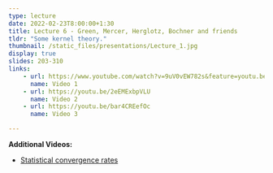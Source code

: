 ```yaml
---
type: lecture
date: 2022-02-23T8:00:00+1:30
title: Lecture 6 - Green, Mercer, Herglotz, Bochner and friends
tldr: "Some kernel theory."
thumbnail: /static_files/presentations/Lecture_1.jpg
display: true
slides: 203-310
links: 
    - url: https://www.youtube.com/watch?v=9uV0vEW782s&feature=youtu.be
      name: Video 1
    - url: https://youtu.be/2eEMExbpVLU
      name: Video 2
    - url: https://youtu.be/bar4CREefOc
      name: Video 3

---
```

**Additional Videos:**
- [Statistical convergence rates](https://youtu.be/yjHwZfcUsKA)



